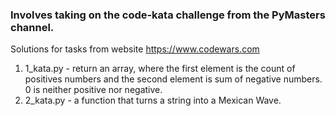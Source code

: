 ### Involves taking on the code-kata challenge from the PyMasters channel. 
Solutions for tasks from website https://www.codewars.com

1. 1_kata.py - return an array, where the first element is the count of positives numbers and the second element is sum of negative numbers. 0 is neither positive nor negative.
2. 2_kata.py -  a function that turns a string into a Mexican Wave.
